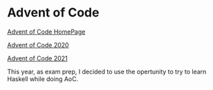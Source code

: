 # Advent of Code

[Advent of Code HomePage](https://adventofcode.com/)

[Advent of Code 2020](2020/Readme.md)

[Advent of Code 2021](AoC2021/Readme.md)

This year, as exam prep, I decided to use the opertunity to try to learn Haskell while doing AoC.